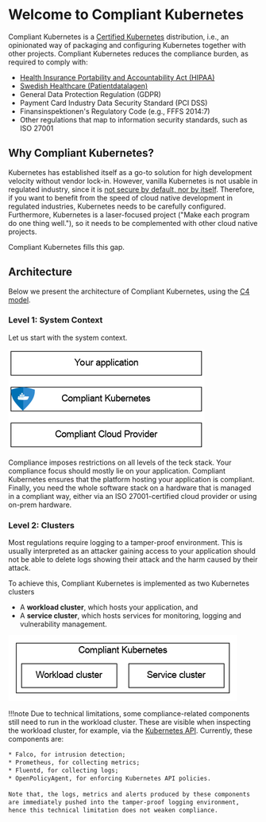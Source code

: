 # Welcome to Compliant Kubernetes

Compliant Kubernetes is a [Certified Kubernetes](https://landscape.cncf.io/organization=elastisys&selected=elastisys-compliant-kubernetes) distribution, i.e., an opinionated way of packaging and configuring Kubernetes together with other projects. Compliant Kubernetes reduces the compliance burden, as required to comply with:

* [Health Insurance Portability and Accountability Act (HIPAA)](https://elastisys.com/hipaa-compliance-kubernetes-privacy-rule/)
* [Swedish Healthcare (Patientdatalagen)](https://elastisys.com/how-to-use-kubernetes-in-swedish-healthcare/)
* General Data Protection Regulation (GDPR)
* Payment Card Industry Data Security Standard (PCI DSS)
* Finansinspektionen's Regulatory Code (e.g., FFFS 2014:7)
* Other regulations that map to information security standards, such as ISO 27001

## Why Compliant Kubernetes?

Kubernetes has established itself as a go-to solution for high development velocity without vendor lock-in. However, vanilla Kubernetes is not usable in regulated industry, since it is [not secure by default, nor by itself](https://searchitoperations.techtarget.com/news/252487963/Kubernetes-security-defaults-prompt-upstream-dilemma). Therefore, if you want to benefit from the speed of cloud native development in regulated industries, Kubernetes needs to be carefully configured. Furthermore, Kubernetes is a laser-focused project ("Make each program do one thing well."), so it needs to be complemented with other cloud native projects.

Compliant Kubernetes fills this gap.

## Architecture

Below we present the architecture of Compliant Kubernetes, using the [C4 model](https://c4model.com/).

### Level 1: System Context

Let us start with the system context.

![C4 Model, Level 1 Diagram](img/ck8s-c4model-level1.png)

Compliance imposes restrictions on all levels of the teck stack. Your compliance focus should mostly lie on your application. Compliant Kubernetes ensures that the platform hosting your application is compliant. Finally, you need the whole software stack on a hardware that is managed in a compliant way, either via an ISO 27001-certified cloud provider or using on-prem hardware.

### Level 2: Clusters

Most regulations require logging to a tamper-proof environment. This is usually interpreted as an attacker gaining access to your application should not be able to delete logs showing their attack and the harm caused by their attack.

To achieve this, Compliant Kubernetes is implemented as two Kubernetes clusters

* A **workload cluster**, which hosts your application, and
* A **service cluster**, which hosts services for monitoring, logging and vulnerability management.

![C4 Model, Level 2 Diagram](img/ck8s-c4model-level2.png)

!!!note
    Due to technical limitations, some compliance-related components still need to run in the workload cluster. These are visible when inspecting the workload cluster, for example, via the [Kubernetes API](user-guide/kubernetes-api.md). Currently, these components are:

    * Falco, for intrusion detection;
    * Prometheus, for collecting metrics;
    * Fluentd, for collecting logs;
    * OpenPolicyAgent, for enforcing Kubernetes API policies.

    Note that, the logs, metrics and alerts produced by these components are immediately pushed into the tamper-proof logging environment, hence this technical limitation does not weaken compliance.
